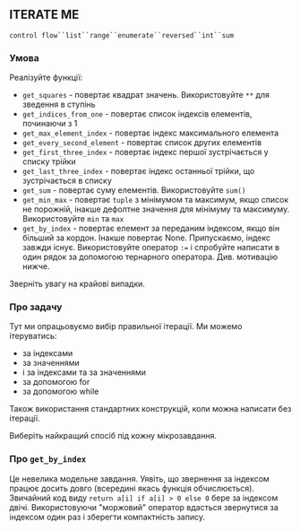 ## ITERATE ME

`control flow``list``range``enumerate``reversed``int``sum`

### Умова

Реалізуйте функції:

* `get_squares` - повертає квадрат значень. Використовуйте `**` для зведення в ступінь
* `get_indices_from_one` - повертає список індексів елементів, починаючи з 1
* `get_max_element_index` - повертає індекс максимального елемента
* `get_every_second_element` - повертає список других елементів
* `get_first_three_index` - повертає індекс першої зустрічається у списку трійки
* `get_last_three_index` - повертає індекс останньої трійки, що зустрічається в списку
* `get_sum` - повертає суму елементів. Використовуйте `sum()`
* `get_min_max` - повертає `tuple` з мінімумом та максимум, якщо список не порожній, інакше дефолтне значення для мінімуму та максимуму. Використовуйте `min` та `max`
* `get_by_index` - повертає елемент за переданим індексом, якщо він більший за кордон. Інакше повертає None.
Припускаємо, індекс завжди існує.
Використовуйте оператор `:=` і спробуйте написати в один рядок за допомогою тернарного оператора. Див. мотивацію нижче.

Зверніть увагу на крайові випадки.

### Про задачу

Тут ми опрацьовуємо вибір правильної ітерації. Ми можемо ітеруватись:
* за індексами
* за значеннями
* і за індексами та за значеннями
* за допомогою for
* за допомогою while

Також використання стандартних конструкцій, коли можна написати без ітерації.

Виберіть найкращий спосіб під кожну мікрозавдання.

### Про `get_by_index`

Це невелика модельне завдання. Уявіть, що звернення за індексом працює досить довго (всередині якась функція обчислюється). Звичайний код виду
`return a[i] if a[i] > 0 else 0` бере за індексом двічі. Використовуючи "моржовий" оператор вдасться звернутися за індексом один раз і зберегти компактність запису.